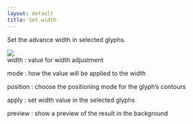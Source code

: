 ```yaml
---
layout: default
title: Set width
---
```


Set the advance width in selected glyphs.

<div class='row'>

<div class='col'>
  <img src='{{ site.url }}/images/glyphs/widthSet.png' />
</div>

<div class='col' markdown='1'>
width
: value for width adjustment

mode
: how the value will be applied to the width

position
: choose the positioning mode for the glyph’s contours

apply
: set width value in the selected glyphs

preview
: show a preview of the result in the background
</div>

</div>
